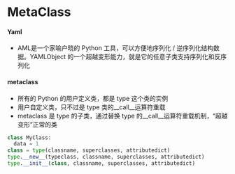# MetaClass

#### Yaml
* AML是一个家喻户晓的 Python 工具，可以方便地序列化 / 逆序列化结构数据。YAMLObject 的一个超越变形能力，就是它的任意子类支持序列化和反序列化

#### metaclass
* 所有的 Python 的用户定义类，都是 type 这个类的实例
* 用户自定义类，只不过是 type 类的__call__运算符重载
* metaclass 是 type 的子类，通过替换 type 的__call__运算符重载机制，“超越变形”正常的类
```python
class MyClass:
  data = 1
class = type(classname, superclasses, attributedict)
type.__new__(typeclass, classname, superclasses, attributedict)
type.__init__(class, classname, superclasses, attributedict)
```